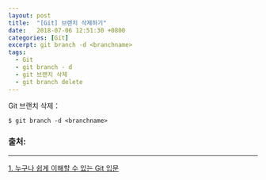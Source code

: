 ```yaml
---
layout: post
title:  "[Git] 브랜치 삭제하기"
date:   2018-07-06 12:51:30 +0800
categories: [Git]
excerpt: git branch -d <branchname>
tags:
  - Git
  - git branch - d
  - git 브랜치 삭제
  - git branch delete
---
```


Git 브랜치 삭제：

```
$ git branch -d <branchname>
```



### 출처:

---

[1. 누구나 쉽게 이해할 수 있는 Git 입문](https://backlog.com/git-tutorial/kr/stepup/stepup2_5.html)

